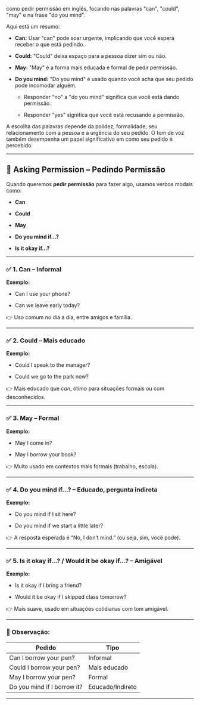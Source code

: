 
como pedir permissão em inglês, focando nas palavras "can", "could", "may" e na frase "do you mind".

Aqui está um resumo:

- **Can:** Usar "can" pode soar urgente, implicando que você espera receber o que está pedindo.
    
- **Could:** "Could" deixa espaço para a pessoa dizer sim ou não.
    
- **May:** "May" é a forma mais educada e formal de pedir permissão.
    
- **Do you mind:** "Do you mind" é usado quando você acha que seu pedido pode incomodar alguém.
    
    - Responder "no" a "do you mind" significa que você está dando permissão.
        
    - Responder "yes" significa que você está recusando a permissão.
        

A escolha das palavras depende da polidez, formalidade, seu relacionamento com a pessoa e a urgência do seu pedido. O tom de voz também desempenha um papel significativo em como seu pedido é percebido.

---

## 🛑 Asking Permission – Pedindo Permissão

Quando queremos **pedir permissão** para fazer algo, usamos verbos modais como:

- **Can**
    
- **Could**
    
- **May**
    
- **Do you mind if…?**
    
- **Is it okay if…?**
    

---

### ✅ **1. Can – Informal**

**Exemplo:**

- Can I use your phone?
    
- Can we leave early today?
    

👉 Uso comum no dia a dia, entre amigos e família.

---

### ✅ **2. Could – Mais educado**

**Exemplo:**

- Could I speak to the manager?
    
- Could we go to the park now?
    

👉 Mais educado que _can_, ótimo para situações formais ou com desconhecidos.

---

### ✅ **3. May – Formal**

**Exemplo:**

- May I come in?
    
- May I borrow your book?
    

👉 Muito usado em contextos mais formais (trabalho, escola).

---

### ✅ **4. Do you mind if…? – Educado, pergunta indireta**

**Exemplo:**

- Do you mind if I sit here?
    
- Do you mind if we start a little later?
    

👉 A resposta esperada é “No, I don’t mind.” (ou seja, sim, você pode).

---

### ✅ **5. Is it okay if…? / Would it be okay if…? – Amigável**

**Exemplo:**

- Is it okay if I bring a friend?
    
- Would it be okay if I skipped class tomorrow?
    

👉 Mais suave, usado em situações cotidianas com tom amigável.

---

### 🧠 Observação:

|Pedido|Tipo|
|---|---|
|Can I borrow your pen?|Informal|
|Could I borrow your pen?|Mais educado|
|May I borrow your pen?|Formal|
|Do you mind if I borrow it?|Educado/Indireto|

---
